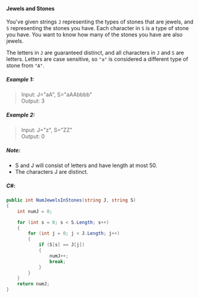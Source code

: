 #### Jewels and Stones

You've given strings `J` representing the types of stones that are jewels, and `S` representing the stones you have. Each character in `S` is a type of stone you have. You want to know how many of the stones you have are also jewels.

The letters in `J` are guaranteed distinct, and all characters in `J` and `S` are letters. Letters are case sensitive, so `"a"` is considered a different type of stone from `"A"`.

##### Example 1:
> Input: J="aA", S="aAAbbbb"  
> Output: 3

##### Example 2:
> Input: J="z", S="ZZ"  
> Output: 0


##### Note:
+ S and J will consist of letters and have length at most 50.
+ The characters J are distinct.

##### C#:
```C#
public int NumJewelsInStones(string J, string S)
{
    int numJ = 0;

    for (int s = 0; s < S.Length; s++)
    {
        for (int j = 0; j < J.Length; j++)
        {
            if (S[s] == J[j])
            {
                numJ++;
                break;
            }
        }
    }
    return numJ;
}
